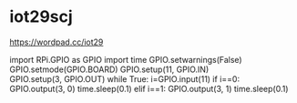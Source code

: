 # iot29scj
https://wordpad.cc/iot29

import RPi.GPIO as GPIO
import time
GPIO.setwarnings(False)
GPIO.setmode(GPIO.BOARD)
GPIO.setup(11, GPIO.IN)  
GPIO.setup(3, GPIO.OUT) 
while True:
        i=GPIO.input(11)
        if i==0: 
                GPIO.output(3, 0)
                time.sleep(0.1)
        elif i==1:
                GPIO.output(3, 1)
                time.sleep(0.1)
